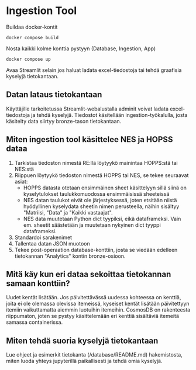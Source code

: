 
# Ingestion Tool

Buildaa docker-kontit
```
docker compose build
```
Nosta kaikki kolme konttia pystyyn (Database, Ingestion, App)
```
docker compose up
```
Avaa Streamlit selain jos haluat ladata excel-tiedostoja tai tehdä graafisia kyselyjä tietokantaan.


## Datan lataus tietokantaan
Käyttäjille tarkoitetussa Streamlit-webalustalla adminit voivat ladata excel-tiedostoja ja tehdä kyselyjä. Tiedostot käsitellään ingestion-työkalulla, josta käsitelty data siirtyy bronze-tason tietokantaan.

## Miten ingestion tool käsittelee NES ja HOPSS dataa

1. Tarkistaa tiedoston nimestä RE:llä löytyykö mainintaa HOPPS:stä tai NES:stä
2. Riippuen löytyykö tiedoston nimestä HOPPS tai NES, se tekee seuraavat asiat:
    * HOPPS datasta otetaan ensimmäinen sheet käsittelyyn sillä siinä on kyselytulokset taulukkomuodossa ensimmäisissä sheeteissä
    * NES datan taulukot eivät ole järjestyksessä, joten etsitään niistä hyödyllinen kyselydata sheetin nimen perusteella, näihin sisältyy "Matriisi, "Data" ja "Kaikki vastaajat".
    * NES data muutetaan Python dict tyypiksi, eikä dataframeksi. Vain em. sheetit säästetään ja muutetaan nykyinen dict tyyppi dataframeksi.
3. Standardoi sarakenimet
3. Tallentaa datan JSON muotoon
4. Tekee post-operaation database-konttiin, josta se viedään edelleen tietokannan "Analytics" kontin bronze-osioon.

## Mitä käy kun eri dataa sekoittaa tietokannan samaan konttiin?

Uudet kentät lisätään. Jos päivitettävässä uudessa kohteessa on kenttiä, joita ei ole olemassa olevissa itemeissä, kyseiset kentät lisätään päivitettyyn itemiin vaikuttamatta aiemmin luotuihin itemeihin. CosmosDB on rakenteesta riippumaton, joten se pystyy käsittelemään eri kenttiä sisältäviä itemeitä samassa containerissa.

## Miten tehdä suoria kyselyjä tietokantaan

Lue ohjeet ja esimerkit tietokanta (/database/README.md) hakemistosta, miten luoda yhteys jupyterillä paikallisesti ja tehdä omia kyselyjä.